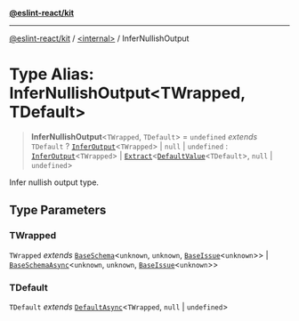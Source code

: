 [**@eslint-react/kit**](../../README.md)

***

[@eslint-react/kit](../../README.md) / [\<internal\>](../README.md) / InferNullishOutput

# Type Alias: InferNullishOutput\<TWrapped, TDefault\>

> **InferNullishOutput**\<`TWrapped`, `TDefault`\> = `undefined` *extends* `TDefault` ? [`InferOutput`](InferOutput.md)\<`TWrapped`\> \| `null` \| `undefined` : [`InferOutput`](InferOutput.md)\<`TWrapped`\> \| [`Extract`](Extract.md)\<[`DefaultValue`](DefaultValue.md)\<`TDefault`\>, `null` \| `undefined`\>

Infer nullish output type.

## Type Parameters

### TWrapped

`TWrapped` *extends* [`BaseSchema`](../interfaces/BaseSchema.md)\<`unknown`, `unknown`, [`BaseIssue`](../interfaces/BaseIssue.md)\<`unknown`\>\> \| [`BaseSchemaAsync`](../interfaces/BaseSchemaAsync.md)\<`unknown`, `unknown`, [`BaseIssue`](../interfaces/BaseIssue.md)\<`unknown`\>\>

### TDefault

`TDefault` *extends* [`DefaultAsync`](DefaultAsync.md)\<`TWrapped`, `null` \| `undefined`\>
